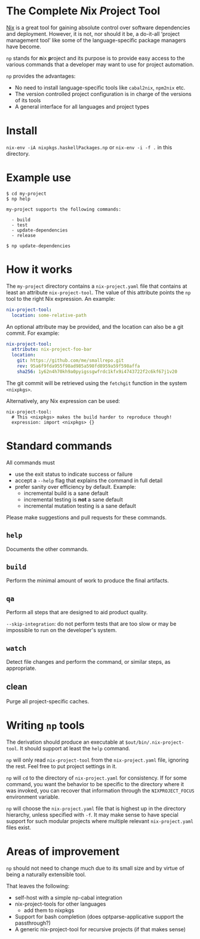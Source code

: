 
# The Complete *N*ix *P*roject Tool

[Nix](https://nixos.org/nix) is a great tool for gaining absolute control over software dependencies and deployment. However, it is not, nor should it be, a do-it-all ‘project management tool’ like some of the language-specific package managers have become.

`np` stands for **n**ix **p**roject and its purpose is to provide easy access to the various commands that a developer may want to use for project automation.

`np` provides the advantages:

 - No need to install language-specific tools like `cabal2nix`, `npm2nix` etc.
 - The version controlled project configuration is in charge of the versions of its tools
 - A general interface for all languages and project types

# Install

`nix-env -iA nixpkgs.haskellPackages.np` or `nix-env -i -f .` in this directory.

# Example use

```
$ cd my-project
$ np help

my-project supports the following commands:

  - build
  - test
  - update-dependencies
  - release

$ np update-dependencies
```

# How it works

The `my-project` directory contains a `nix-project.yaml` file that contains at least an attribute `nix-project-tool`. The value of this attribute points the `np` tool to the right Nix expression. An example:

```yaml
nix-project-tool:
  location: some-relative-path
```

An optional attribute may be provided, and the location can also be a git commit. For example:

```yaml
nix-project-tool:
  attribute: nix-project-foo-bar
  location:
    git: https://github.com/me/smallrepo.git
    rev: 95a6f9fda955f98ad985a598fd8959a59f598affa
    sha256: 1y62n4h70kh9a0pyigssgwfrdc1kfx9i4743722f2c6kf67j1v20
```

The git commit will be retrieved using the `fetchgit` function in the system `<nixpkgs>`.

Alternatively, any Nix expression can be used:

```
nix-project-tool:
  # This <nixpkgs> makes the build harder to reproduce though!
  expression: import <nixpkgs> {}
```

# Standard commands

All commands must
 - use the exit status to indicate success or failure
 - accept a `--help` flag that explains the command in full detail
 - prefer sanity over efficiency by default. Example:
     - incremental build is a sane default
     - incremental testing is **not** a sane default
     - incremental mutation testing is a sane default

Please make suggestions and pull requests for these commands.

## `help`

Documents the other commands.

## `build`

Perform the minimal amount of work to produce the final artifacts.

## `qa`

Perform all steps that are designed to aid product quality.

`--skip-integration`: do not perform tests that are too slow or may be impossible to run on the developer's system.

## `watch` <command>

Detect file changes and perform the command, or similar steps, as appropriate.

## clean

Purge all project-specific caches.

# Writing `np` tools

The derivation should produce an executable at `$out/bin/.nix-project-tool`. It should support at least the `help` command.

`np` will only read `nix-project-tool` from the `nix-project.yaml` file, ignoring the rest. Feel free to put project settings in it.

`np` will `cd` to the directory of `nix-project.yaml` for consistency. If for some command, you want the behavior to be specific to the directory where it was invoked, you can recover that information through the `NIXPROJECT_FOCUS` environment variable.

`np` will choose the `nix-project.yaml` file that is highest up in the directory hierarchy, unless specified with `-f`. It may make sense to have special support for such modular projects where multiple relevant `nix-project.yaml` files exist.

# Areas of improvement

`np` should not need to change much due to its small size and by virtue of being a naturally extensible tool.

That leaves the following:

  - self-host with a simple np-cabal integration
  - nix-project-tools for other languages
     - add them to nixpkgs
  - Support for bash completion (does optparse-applicative support the passthrough?)
  - A generic nix-project-tool for recursive projects (if that makes sense)
